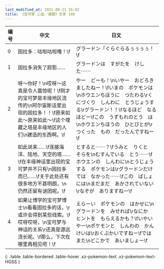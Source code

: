 ```yaml
---
last_modified_at: 2021-08-21 16:02
title: 《宝可梦 心金／魂银》文本 146
---
```

| 编号 | 中文 | 日文 |
| ---- | ---- | ---- |
| 0 | 固拉多：咕啦咕啦噜！\f | グラードン『ぐらぐらるぅぅぅぅ！\f |
| 1 | 固拉多消失了踪影…… | グラードンは　すがたを　けした⋯⋯ |
| 2 | 呀～你好！\n哎呀～这真是令人震惊呢！\f刚才的宝可梦是丰缘地区流传的\n阿尔宙斯话里出现的固拉多！！\f原来如此～原来如此～\f这个埋藏之塔是丰缘地区的人们\n建造的东西啊。\f | やー　どーも！\nいやー　おどろきましたねー！\fいまの　ポケモンは\nホウエンちほうに　つたわる\rくにづくり　しんわに　とうじょうする\rグラードン！！\fなるほど　なるほどー\fこの　うずもれのとう　は\nホウエンちほうの　ひとびとが\rつくった　もの　だったんですねー\f |
| 3 | 如此说来……\f连接海洋、陆地、天空的塔……\f在丰缘神话里出现的宝可梦并不只有\n固拉多而已……\f关于此处还有很多地方不甚明朗，\n仍然还留有谜团呢。\f | とすると⋯⋯？\fうみと　りくと　そらを\nむすんでいる　とう⋯⋯\fホウエンの　しんわに\nとうじょうする　ポケモンは\rグラードンだけでは　なかった⋯⋯\fこの　ばしょには\nまだまだ　あかされていない\rなぞが　ありますねー\f |
| 4 | 如果让博学的宝可梦博士\n看看固拉多的话，\r或许会得到某些线索。\f哎呀哎呀，\n宝可梦与神话的关系\r还真是源远流长呢。\f那么，下次在哪里再相见吧！\f | えらーい　ポケモンの　はかせに\nグラードンを　みせれば\rなにか　ヒントを　もらえるかも？\fいやいやー\nポケモンと　しんわの　かんけいは\rおくぶかいですねー\fでは　また\nどこかで　あいましょー\f |
{: .table .table-bordered .table-hover .xz-pokemon-text .xz-pokemon-text-HGSS }